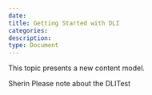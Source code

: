 ```yaml
---
date:
title: Getting Started with DLI
categories:
description:
type: Document
---
```


This topic presents a new content model.

Sherin Please note about the DLITest